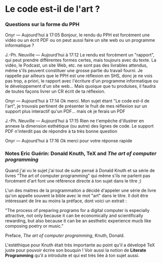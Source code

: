 # Le code est-il de l'art ?

### Questions sur la forme du PPH

Onyr — Aujourd’hui à 17:05
Bonjour, le rendu du PPH est forcément une vidéo ou un écrit PDF ou on peut aussi faire un site web ou un programme informatique ?

J.-Ph. Neuville — Aujourd’hui à 17:12
Le rendu est forcément un "rapport", qui peut prendre différentes formes certes, mais toujours avec du texte. La vidéo, le Podcast, un site Web, etc. ne sont pas des livrables attendus, même s'ils peuvent constituer une grosse partie du travail fourni. Je rappelle par ailleurs que le PPH est une réflexion en SHS, donc je ne vois pas trop, a priori, le rapport avec l'écriture d'un programme informatique ou le développement d'un site web... Mais quoique que tu produises, il faudra de toutes façons livrer un CR écrit de ta réflexion.

Onyr — Aujourd’hui à 17:14
Ok merci. Mon sujet étant "Le code est-il de l'art", je trouvais pertinent de présenter le fruit de mes réflexion sur un support plus interactif qu'un PDF... mais ok je ferais un PDF

J.-Ph. Neuville — Aujourd’hui à 17:15
Rien ne t'empêche d'illustrer en annexe la dimension esthétique (ou autre) des lignes de code. Le support PDF n'interdit pas de répondre à ta très bonne question

Onyr — Aujourd’hui à 17:16
Ok merci pour votre réponse rapide

### Notes Eric Guérin: Donald Knuth, TeX and *The art of computer programming*

Quand j'ai vu le sujet j'ai tout de suite pensé à Donald Knuth et sa série de livres "The art of computer programming" qui même s'ils ne parlent pas forcément d'art font une référence directe à ton sujet dans le titre ;)

L'un des maitres de la programmaiton a décidé d'appeler une série de livre qu'on appelle souvent la bible avec le mot "art" dans le titre. Il doit être intéressant de lire au moins la préface, dont voici un extrait :

"The process of preparing programs for a digital computer is especially attractive, not only because it can be economically and scientifically rewarding, but also because it can be an aesthetic experience mucb like composing poetry or music."

Preface, *The art of computer programming*, Knuth, Donald.

L'estéthique pour Knuth était très importante au point qu'il a dévelopé TeX juste pour pouvoir écrire son bouquin  ! Voir aussi la notion de **Literate Programming** qu'il a introduite et qui est très liée à ton sujet aussi.
